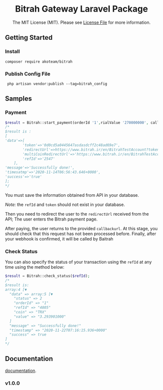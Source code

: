 <h1 align="center">Bitrah Gateway Laravel Package</h1>
<center>

The MIT License (MIT). Please see [License File](LICENSE.md) for more information.
</center>

## Getting Started
### Install
```
composer require akoteam/bitrah
```
### Publish Config File
```
 php artisan vendor:publish --tag=bitrah_config
```


## Samples
### Payment

```php
$result = Bitrah::start_payment(orderId '1',rialValue '270000000', callbackurl 'http://your-domain.ir/path/to/callback', webhookkurl 'http://your-domain.ir/path/to/webhook');
/*
$result is : 
[
'data'=>[
        'token'=>'0d0cd5a0445647asdasdcff2c48ad69e7',
        'redirectUrl'=>https://www.bitrah.ir/en/BitrahTestAccount?token=0d0cd5a044564783asc48ad69e7&mode=off&coin=BTC&amount=25000'',
        'multiCoinRedirectUrl'=>'https://www.bitrah.ir/en/BitrahTestAccount?token=0d0cd5asdcccff2c48ad69e7&mode=on&coin=BTC&amount=25000',
        'refId'=>'2547'
    ],
'message'=>'Successfully done!',
'timesatmp'=>'2020-11-14T06:56:43.646+0000',
'success'=>'true'
];
*/
```

You must save the information obtained from API in your database.

*Note:* the `refId` and `token` should not exist in your database.

Then you need to redirect the user to the `redirectUrl` received from the API; The user enters the Bitrah payment page.

After paying, the user returns to the provided `callbackurl`.
At this stage, you should check that this request has not been processed before.
Finally, after your webhook is confirmed, it will be called by Baitrah

### Check Status
You can also specify the status of your transaction using the `refId` at any time using the method below:

```php
$result = Bitrah::check_status($refId);
/*
$result is: 
array:4 [▼
  "data" => array:5 [▼
    "status" => 2
    "orderId" => "1"
    "refId" => "4805"
    "coin" => "TRX"
    "value" => "3.293901000"
  ]
  "message" => "Successfully done!"
  "timestamp" => "2020-11-22T07:16:15.936+0000"
  "success" => true
]
*/
```

## Documentation
[documentation](https://www.bitrah.ir/en/doc).

### v1.0.0



